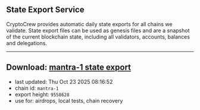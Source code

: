## State Export Service
CryptoCrew provides automatic daily state exports for all chains we validate. State export files can be used as genesis files and are a snapshot of the current blockchain state, including all validators, accounts, balances and delegations.

---
**Download: [mantra-1 state export](https://dl-eu2.ccvalidators.com/SERVICE/mantrachain/mantra-1_export_9558628.json)**
---

- last updated: Thu Oct 23 2025 08:16:52
- chain id: `mantra-1`
- export height: `9558628`
- use for: airdrops, local tests, chain recovery
